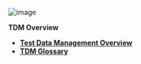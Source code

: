 ![image](/articles/images/welcome_to_wiki.png)

<strong>TDM Overview<strong>

<ul>
<li><a href="01_tdm_overview.md">Test Data Management Overview</a></li>
<li><a href="02_tdm_glossary.md">TDM Glossary</a></li>
</ul>

